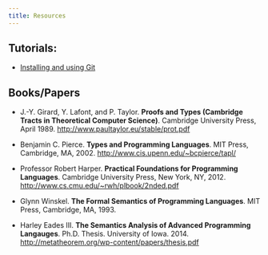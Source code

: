 ```yaml
---
title: Resources
---
```


## Tutorials:

- [Installing and using Git](/plweb/git.html) 


## Books/Papers

- J.-Y. Girard, Y. Lafont, and P. Taylor.
  **Proofs and Types (Cambridge Tracts in Theoretical Computer Science)**.
  Cambridge University Press, April 1989.
  <http://www.paultaylor.eu/stable/prot.pdf>

- Benjamin C. Pierce.
  **Types and Programming Languages**.
  MIT Press, Cambridge, MA, 2002. 
  <http://www.cis.upenn.edu/~bcpierce/tapl/>

- Professor Robert Harper.
  **Practical Foundations for Programming Languages**.
  Cambridge University Press, New York, NY, 2012.
  <http://www.cs.cmu.edu/~rwh/plbook/2nded.pdf>

- Glynn Winskel.
  **The Formal Semantics of Programming Languages**.
  MIT Press, Cambridge, MA, 1993.

- Harley Eades III.
  **The Semantics Analysis of Advanced Programming Langauges**.
  Ph.D. Thesis. University of Iowa. 2014. 
  <http://metatheorem.org/wp-content/papers/thesis.pdf>

